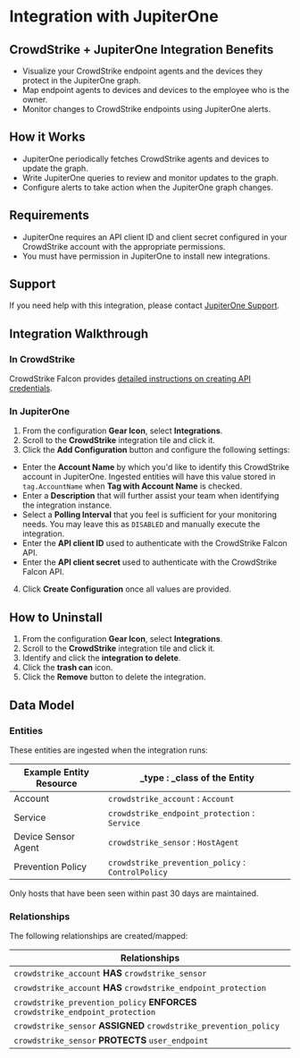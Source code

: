 # Integration with JupiterOne

## CrowdStrike + JupiterOne Integration Benefits

- Visualize your CrowdStrike endpoint agents and the devices they protect in the
  JupiterOne graph.
- Map endpoint agents to devices and devices to the employee who is the owner.  
- Monitor changes to CrowdStrike endpoints using JupiterOne alerts.

## How it Works

- JupiterOne periodically fetches CrowdStrike agents and devices to update the graph.
- Write JupiterOne queries to review and monitor updates to the graph.
- Configure alerts to take action when the JupiterOne graph changes.

## Requirements

- JupiterOne requires an API client ID and client secret configured in your 
CrowdStrike account with the appropriate permissions. 
- You must have permission in JupiterOne to install new integrations.

## Support

If you need help with this integration, please contact
[JupiterOne Support](https://support.jupiterone.io).

## Integration Walkthrough

### In CrowdStrike

CrowdStrike Falcon provides [detailed instructions on creating API
credentials][1].

### In JupiterOne

1. From the configuration **Gear Icon**, select **Integrations**.
2. Scroll to the **CrowdStrike** integration tile and click it.
3. Click the **Add Configuration** button and configure the following settings:
- Enter the **Account Name** by which you'd like to identify this CrowdStrike
   account in JupiterOne. Ingested entities will have this value stored in
   `tag.AccountName` when **Tag with Account Name** is checked.
- Enter a **Description** that will further assist your team when identifying
   the integration instance.
- Select a **Polling Interval** that you feel is sufficient for your monitoring
   needs. You may leave this as `DISABLED` and manually execute the integration.
- Enter the **API client ID** used to authenticate with the CrowdStrike Falcon
API.
- Enter the **API client secret** used to authenticate with the CrowdStrike 
Falcon API.
4. Click **Create Configuration** once all values are provided.

## How to Uninstall

1. From the configuration **Gear Icon**, select **Integrations**.
2. Scroll to the **CrowdStrike** integration tile and click it.
3. Identify and click the **integration to delete**.
4. Click the **trash can** icon.
5. Click the **Remove** button to delete the integration.

## Data Model

### Entities

These entities are ingested when the integration runs:

| Example Entity Resource | \_type : \_class of the Entity                    |
| ----------------------- | ------------------------------------------------- |
| Account                 | `crowdstrike_account` : `Account`                 |
| Service                 | `crowdstrike_endpoint_protection` : `Service`     |
| Device Sensor Agent     | `crowdstrike_sensor` : `HostAgent`                |
| Prevention Policy       | `crowdstrike_prevention_policy` : `ControlPolicy` |

Only hosts that have been seen within past 30 days are maintained.

### Relationships

The following relationships are created/mapped:

| Relationships                                                                  |
| ------------------------------------------------------------------------------ |
| `crowdstrike_account` **HAS** `crowdstrike_sensor`                             |
| `crowdstrike_account` **HAS** `crowdstrike_endpoint_protection`                |
| `crowdstrike_prevention_policy` **ENFORCES** `crowdstrike_endpoint_protection` |
| `crowdstrike_sensor` **ASSIGNED** `crowdstrike_prevention_policy`              |
| `crowdstrike_sensor` **PROTECTS** `user_endpoint`                              |

[1]: https://www.crowdstrike.com/blog/tech-center/get-access-falcon-apis/